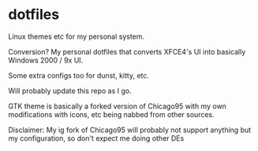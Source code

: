 # dotfiles
Linux themes etc for my personal system.

Conversion? My personal dotfiles that converts XFCE4's UI into basically 
Windows 2000 / 9x UI.

Some extra configs too for dunst, kitty, etc.

Will probably update this repo as I go.

GTK theme is basically a forked version of Chicago95 with my own modifications with icons, etc being nabbed from other sources.

Disclaimer: My ig fork of Chicago95 will probably not support anything but my configuration, so don't expect me doing other DEs
